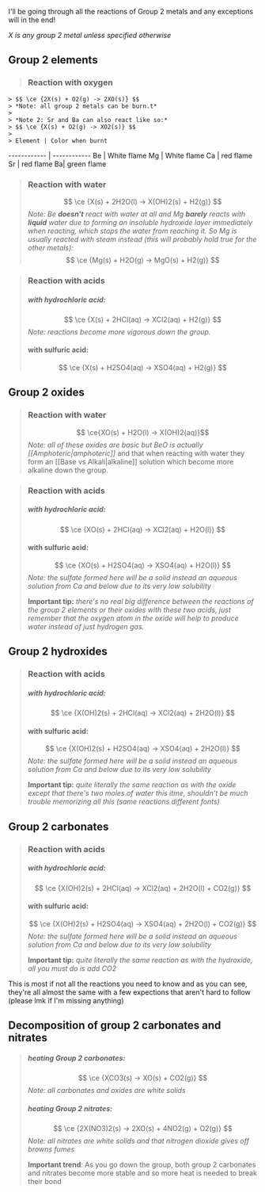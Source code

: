 I'll be going through all the reactions of Group 2 metals and any exceptions will in the end!

*X is any group 2 metal unless specified otherwise*

## Group 2 elements

> ### **Reaction with oxygen**
	> $$ \ce {2X(s) + O2(g) -> 2XO(s)} $$
	> *Note: all group 2 metals can be burn.t*
	> 
	> *Note 2: Sr and Ba can also react like so:*
	> $$ \ce {X(s) + O2(g) -> XO2(s)} $$
	> 
	> Element | Color when burnt
------------ | ------------
Be | White flame
Mg | White flame
Ca | red flame
Sr | red flame
Ba| green flame

>### **Reaction with water**
>$$ \ce {X(s) + 2H2O(l) -> X(OH)2(s) + H2(g)} $$
> *Note: Be **doesn't** react with water at all and Mg **barely** reacts with **liquid** water due to forming an insoluble hydroxide layer immediately when reacting, which stops the water from reaching it. 
>So Mg is usually reacted with steam instead (this will probably hold true for the other metals):*
> $$ \ce {Mg(s) + H2O(g) -> MgO(s) + H2(g)} $$

>### **Reaction with acids**
> ##### with hydrochloric acid:  
> $$ \ce {X(s) + 2HCl(aq) -> XCl2(aq) + H2(g)} $$
> *Note: reactions become more vigorous down the group.*
> #### with sulfuric acid:
> $$ \ce {X(s) + H2SO4(aq) -> XSO4(aq) + H2(g)} $$

## Group 2 oxides
>### **Reaction with water**
> $$ \ce{XO(s) + H2O(l) -> X(OH)2(aq)}$$
> *Note: all of these oxides are basic but BeO is actually [[Amphoteric|amphoteric]]* and that when reacting with water they form an [[Base vs Alkali|alkaline]] solution which become more alkaline down the group.

> ### **Reaction with acids**
> ##### with hydrochloric acid:  
> $$ \ce {XO(s) + 2HCl(aq) -> XCl2(aq) + H2O(l)} $$
> #### with sulfuric acid:
> $$ \ce {XO(s) + H2SO4(aq) -> XSO4(aq) + H2O(l)} $$
>*Note: the sulfate formed here will be a solid instead an aqueous solution from Ca and below due to its very low solubility*
>
>**Important tip:** *there's no real big difference between the reactions of the group 2 elements or their oxides with these two acids, just remember that the oxygen atom in the oxide will help to produce water instead of just hydrogen gas.*

## Group 2 hydroxides
> ### **Reaction with acids**
> ##### with hydrochloric acid:  
> $$ \ce {X(OH)2(s) + 2HCl(aq) -> XCl2(aq) + 2H2O(l)} $$
> #### with sulfuric acid:
> $$ \ce {X(OH)2(s) + H2SO4(aq) -> XSO4(aq) + 2H2O(l)} $$
>*Note: the sulfate formed here will be a solid instead an aqueous solution from Ca and below due to its very low solubility*
>
>**Important tip:** *quite literally the same reaction as with the oxide except that there's two moles of water this itme, shouldn't be much trouble memorizing all this (same reactions different fonts)*

## Group 2 carbonates
> ### **Reaction with acids**
> ##### with hydrochloric acid:  
> $$ \ce {X(OH)2(s) + 2HCl(aq) -> XCl2(aq) + 2H2O(l) + CO2(g)} $$
> #### with sulfuric acid:
> $$ \ce {X(OH)2(s) + H2SO4(aq) -> XSO4(aq) + 2H2O(l) + CO2(g)} $$
> *Note: the sulfate formed here will be a solid instead an aqueous solution from Ca and below due to its very low solubility*
> 
>**Important tip:** *quite literally the same reaction as with the hydroxide, all you must do is add CO2*

This is most if not all the reactions you need to know and as you can see, they're all almost the same with a few expections that aren't hard to follow (please lmk if I'm missing anything)

## Decomposition of group 2 carbonates and nitrates
> ##### heating Group 2 carbonates:
> $$ \ce {XCO3(s) -> XO(s) + CO2(g)} $$
> *Note: all carbonates and oxides are white solids*
> ##### heating Group 2 nitrates:
> $$ \ce {2X(NO3)2(s) -> 2XO(s) + 4NO2(g) + O2(g)} $$
> *Note: all nitrates are white solids and that nitrogen dioxide gives off browns fumes*
>
> **Important trend**: As you go down the group, both group 2 carbonates and nitrates become more stable and so more heat is needed to break their bond
